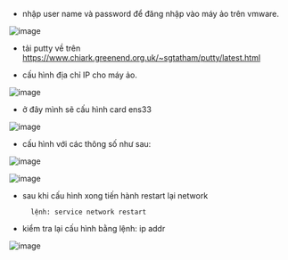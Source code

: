 - nhập user name và password để đăng nhập vào máy ảo trên vmware.

![image](https://user-images.githubusercontent.com/95491130/181187694-ef7efffb-2e69-421b-9bbb-77d313bd4f13.png)

- tải putty về trên https://www.chiark.greenend.org.uk/~sgtatham/putty/latest.html

- cấu hình địa chỉ IP cho máy ảo.

![image](https://user-images.githubusercontent.com/95491130/181188267-4ab75a13-ebab-40b1-8118-a471946af128.png)

-  ở đây mình sẽ cấu hình card ens33

![image](https://user-images.githubusercontent.com/95491130/181188475-42da445f-5444-4020-a6e7-032e4ef4d421.png)

- cấu hình với các thông số như sau:

![image](https://user-images.githubusercontent.com/95491130/181189040-a4850f87-48bc-46f7-abb8-4e30dacb66e8.png)

![image](https://user-images.githubusercontent.com/95491130/181188611-5f2a8dfc-588a-47fd-8311-0f9905b8b192.png)

- sau khi cấu hình xong tiến hành restart lại network

        lệnh: service network restart
 
- kiểm tra lại cấu hình bằng lệnh: ip addr

![image](https://user-images.githubusercontent.com/95491130/181189251-de9ef31b-bc6d-4856-9564-4defbe9a9719.png)

